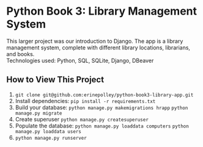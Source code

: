 # Python Book 3: Library Management System
This larger project was our introduction to Django. The app is a library management system, complete with different library locations, librarians, and books. 
<br>
Technologies used: Python, SQL, SQLite, Django, DBeaver

## How to View This Project

1. `git clone git@github.com:erinepolley/python-book3-library-app.git`
2. Install dependencies: `pip install -r requirements.txt`
3. Build your database: `python manage.py makemigrations hrapp`
`python manage.py migrate`
4. Create superuser `python manage.py createsuperuser`
5. Populate the database: `python manage.py loaddata computers`
`python manage.py loaddata users`
6. `python manage.py runserver`


